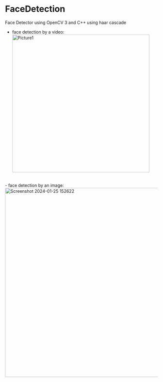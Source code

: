 # FaceDetection
Face Detector using OpenCV 3 and C++ using haar cascade <br />
- face detection by a video:<br />
  <img width="452" alt="Picture1" src="https://github.com/06-shuu/FaceDetection/assets/154021913/7e9607a7-8491-46e3-96c9-738fa19e6e30">
<br />
- face detection by an image:<br />
  <img width="620" alt="Screenshot 2024-01-25 152622" src="https://github.com/06-shuu/FaceDetection/assets/154021913/84f32b38-4188-4e11-9340-dba1ea432377">
